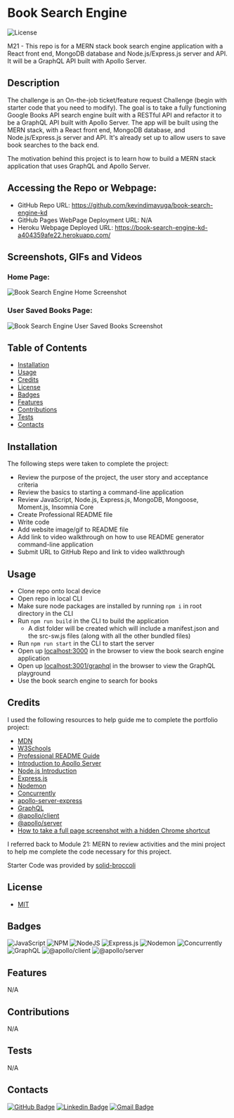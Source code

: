 # Book Search Engine

![License](https://img.shields.io/badge/license-MIT-blue)

M21 - This repo is for a MERN stack book search engine application with a React front end, MongoDB database and Node.js/Express.js server and API. It will be a GraphQL API built with Apollo Server.

## Description

The challenge is an On-the-job ticket/feature request Challenge (begin with starter code that you need to modify). The goal is to take a fully functioning Google Books API search engine built with a RESTful API and refactor it to be a GraphQL API built with Apollo Server. The app will be built using the MERN stack, with a React front end, MongoDB database, and Node.js/Express.js server and API. It's already set up to allow users to save book searches to the back end.

The motivation behind this project is to learn how to build a MERN stack application that uses GraphQL and Apollo Server.

## Accessing the Repo or Webpage:

- GitHub Repo URL: https://github.com/kevindimayuga/book-search-engine-kd
- GitHub Pages WebPage Deployment URL: N/A
- Heroku Webpage Deployed URL: https://book-search-engine-kd-a404359afe22.herokuapp.com/

## Screenshots, GIFs and Videos

### Home Page:
![Book Search Engine Home Screenshot](./client/public/book-search-engine-home-screenshot.png)

### User Saved Books Page:
![Book Search Engine User Saved Books Screenshot](./client/public/book-search-engine-user-saved-books-screenshot.png)

## Table of Contents

- [Installation](#installation)
- [Usage](#usage)
- [Credits](#credits)
- [License](#license)
- [Badges](#badges)
- [Features](#features)
- [Contributions](#contributions)
- [Tests](#tests)
- [Contacts](#Contacts)

## Installation

The following steps were taken to complete the project:
- Review the purpose of the project, the user story and acceptance criteria
- Review the basics to starting a command-line application
- Review JavaScript, Node.js, Express.js, MongoDB, Mongoose, Moment.js, Insomnia Core
- Create Professional README file
- Write code
- Add website image/gif to README file
- Add link to video walkthrough on how to use README generator command-line application
- Submit URL to GitHub Repo and link to video walkthrough

## Usage

- Clone repo onto local device
- Open repo in local CLI
- Make sure node packages are installed by running `npm i` in root directory in the CLI
- Run `npm run build` in the CLI to build the application
    - A dist folder will be created which will include a manifest.json and the src-sw.js files (along with all the other bundled files)
- Run `npm run start` in the CLI to start the server
- Open up [localhost:3000](localhost:3000) in the browser to view the book search engine application
- Open up [localhost:3001/graphql](localhost:3001/graphql) in the browser to view the GraphQL playground
- Use the book search engine to search for books

## Credits

I used the following resources to help guide me to complete the portfolio project:

- [MDN](https://developer.mozilla.org/en-US/)
- [W3Schools](https://www.w3schools.com/)
- [Professional README Guide](https://coding-boot-camp.github.io/full-stack/github/professional-readme-guide)
- [Introduction to Apollo Server](https://www.apollographql.com/docs/apollo-server/)
- [Node.js Introduction](https://www.w3schools.com/nodejs/nodejs_intro.asp)
- [Express.js](https://www.npmjs.com/package/express)
- [Nodemon](https://www.npmjs.com/package/nodemon)
- [Concurrently](https://www.npmjs.com/package/concurrently)
- [apollo-server-express](https://www.npmjs.com/package/apollo-server-express)
- [GraphQL](https://www.npmjs.com/package/graphql)
- [@apollo/client](https://www.npmjs.com/package/@apollo/client)
- [@apollo/server](https://www.npmjs.com/package/@apollo/server)
- [How to take a full page screenshot with a hidden Chrome shortcut](https://zapier.com/blog/full-page-screenshots-in-chrome/)


I referred back to Module 21: MERN to review activities and the mini project to help me complete the code necessary for this project.

Starter Code was provided by [solid-broccoli](https://github.com/coding-boot-camp/solid-broccoli)

## License

- [MIT](https://opensource.org/license/mit/)

## Badges

![JavaScript](https://img.shields.io/badge/javascript-%23323330.svg?style=for-the-badge&logo=javascript&logoColor=%23F7DF1E)
![NPM](https://img.shields.io/badge/NPM-%23000000.svg?style=for-the-badge&logo=npm&logoColor=white)
![NodeJS](https://img.shields.io/badge/node.js-6DA55F?style=for-the-badge&logo=node.js&logoColor=white)
![Express.js](https://img.shields.io/badge/express.js-%23404d59.svg?style=for-the-badge&logo=express&logoColor=%2361DAFB)
![Nodemon](https://img.shields.io/badge/NODEMON-%23323330.svg?style=for-the-badge&logo=nodemon&logoColor=%BBDEAD)
![Concurrently](https://img.shields.io/badge/CONCURRENTLY-%23323330.svg?style=for-the-badge&logo=concurrently&logoColor=%BBDEAD)
![GraphQL](https://img.shields.io/badge/GRAPHQL-%23323330.svg?style=for-the-badge&logo=graphql&logoColor=%BBDEAD)
![@apollo/client](https://img.shields.io/badge/@APOLLO/CLIENT-%23323330?style=for-the-badge&logo=apollo&logoColor=%BBDEAD)
![@apollo/server](https://img.shields.io/badge/@APOLLO/SERVER-%23323330?style=for-the-badge&logo=apollo&logoColor=%BBDEAD)

## Features

N/A

## Contributions

N/A

## Tests

N/A

## Contacts

[![GitHub Badge](https://img.shields.io/badge/GitHub-181717?style=for-the-badge&logo=github&logoColor=white)](https://github.com/kevindimayuga)
[![Linkedin Badge](https://img.shields.io/badge/-LinkedIn-0e76a8?style=for-the-badge&logo=Linkedin&logoColor=white)](https://www.linkedin.com/in/kevindimayuga/)
[![Gmail Badge](https://img.shields.io/badge/Gmail-D14836?style=for-the-badge&logo=gmail&logoColor=white)](mailto:k.dimayuga22@gmail.com)